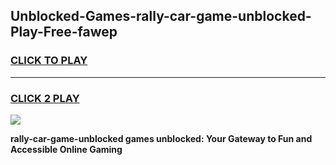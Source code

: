 
## Unblocked-Games-rally-car-game-unblocked-Play-Free-fawep
<h3>
<a href="https://clearcache.space/e2bc6b?title=rally-car-game-unblocked&ref=21A">CLICK TO PLAY</a></h3>
<hr>

<h3>
<a href="https://clearcache.space/e2bc6b?title=rally-car-game-unblocked&ref=21A">CLICK 2 PLAY</a>
  
</h3>

<a href="https://clearcache.space/e2bc6b?title=rally-car-game-unblocked&ref=21A"><img src="https://clearcache.store/games.png"></a>


**rally-car-game-unblocked games unblocked: Your Gateway to Fun and Accessible Online Gaming**
